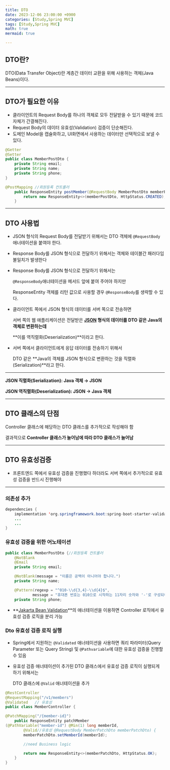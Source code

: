 ```yaml
---
title: DTO
date: 2023-12-06 23:00:00 +0900
categories: [Study,Spring MVC]
tags: [Study,Spring MVC]
math: true
mermaid: true

---
```



## **DTO란?**

DTO(Data Transfer Object)란 계층간 데이터 교환을 위해 사용하는 객체(Java Beans)이다.
<hr>

## **DTO가 필요한 이유**
- 클라이언트의 Request Body를 하나의 객체로 모두 전달받을 수 있기 때문에 코드 자체가 간결해진다.
- Request Body의 데이터 유효성(Validation) 검증이 단순해진다.
- 도메인 Model을 캡슐화하고, UI화면에서 사용하는 데이터만 선택적으로 보낼 수 있다.

```java
@Getter
@Setter
public class MemberPostDto {
    private String email;
    private String name;
    private String phone;
}
```

```java
@PostMapping //회원등록 컨트롤러
    public ResponseEntity postMember(@RequestBody MemberPostDto memberPostDto){
        return new ResponseEntity<>(memberPostDto, HttpStatus.CREATED);
    }
```
<hr>

## **DTO 사용법**

- JSON 형식의 Request Body를 전달받기 위해서는 DTO 객체에 `@RequestBody` 애너테이션을 붙여야 한다.

- Response Body를 JSON 형식으로 전달하기 위해서는 객체와 테이블간 패러다임 불일치가 발생한다

 - Response Body를 JSON 형식으로 전달하기 위해서는

   `@ResponseBody`애너테이션을 메서드 앞에 붙여 주어야 하지만 

   ResponseEntity 객체를 리턴 값으로 사용할 경우 `@ResponseBody`를 생략할 수 있다.

- 클라이언트 쪽에서 JSON 형식의 데이터를 서버 쪽으로 전송하면 

    서버 쪽의 웹 애플리케이션은 전달받은 **[JSON]() 형식의 데이터를 DTO 같은 Java의 객체로 변환하는데** 

    **이를 역직렬화(Deserialization)**이라고 한다.

- 서버 쪽에서 클라이언트에게 응답 데이터를 전송하기 위해서 

   DTO 같은 **Java의 객체를 JSON 형식으로 변환하는 것을 직렬화(Serialization)**라고 한다.

<hr>

**JSON 직렬화(Serialization): Java 객체 → JSON**

**JSON 역직렬화(Deserialization): JSON → Java 객체**

<hr>

## **DTO 클래스의 단점**

Controller 클래스에 해당하는 DTO 클래스를 추가적으로 작성해야 함

결과적으로 **Controller 클래스가 늘어남에 따라 DTO 클래스가 늘어남**

<hr>

## DTO 유효성검증

- 프론트엔드 쪽에서 유효성 검증을 진행했다 하더라도 서버 쪽에서 추가적으로 유효성 검증을 반드시 진행해야

<hr>

### 의존성 추가

```java
dependencies {
	implementation 'org.springframework.boot:spring-boot-starter-validation'
	...
	...
}
```

### 유효성 검증을 위한 어노테이션

```java
public class MemberPostDto {//회원등록 컨트롤러
    @NotBlank
    @Email
    private String email;

    @NotBlank(message = "이름은 공백이 아니어야 합니다.")
    private String name;

    @Pattern(regexp = "^010-\\d{3,4}-\\d{4}$",
            message = "휴대폰 번호는 010으로 시작하는 11자리 숫자와 '-'로 구성되어야 합니다.")
    private String phone;
```

- **[Jakarta Bean Validation]()**의 애너테이션을 이용하면 Controller 로직에서 유효성 검증 로직을 분리 가능

### Dto 유효성 검증 로직 실행

- Spring에서 지원하는 `@Validated` 애너테이션을 사용하면  쿼리 파라미터(Query Parameter 또는 Query String) 및  `@Pathvariable`에 대한 유효성 검증을 진행할 수 있음
    
- 유효성 검증 애너테이션이 추가된 DTO 클래스에서 유효성 검증 로직이 실행되게 하기 위해서는
    
    DTO 클래스에 `@Valid` 애너테이션을 추가
    

```java
@RestController
@RequestMapping("/v1/members")
@Validated   // 유효성
public class MemberController {

@PatchMapping("/{member-id}")
    public ResponseEntity patchMember
(@PathVariable("member-id") @Min(1) long memberId,
        @Valid//유효성 @RequestBody MemberPatchDto memberPatchDto) {
        memberPatchDto.setMemberId(memberId);

        //need Business logic

        return new ResponseEntity<>(memberPatchDto, HttpStatus.OK);
    }
}
```